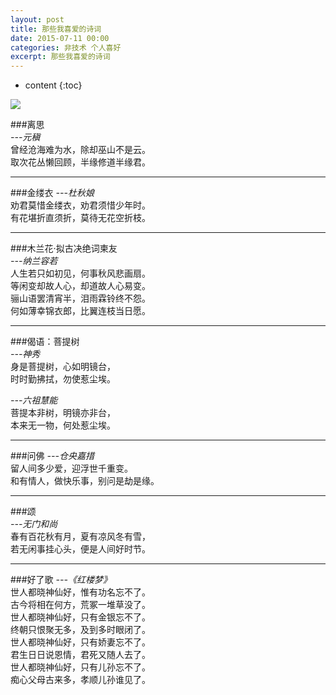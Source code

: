 ```yaml
---
layout: post
title: 那些我喜爱的诗词
date: 2015-07-11 00:00
categories: 非技术 个人喜好
excerpt: 那些我喜爱的诗词
---
```


* content
{:toc}

![](https://github.com/HarmonyHu/harmonyhu.github.io/raw/master/_posts/images/poem.jpg)  

###离思  
*---元稹*  
曾经沧海难为水，除却巫山不是云。  
取次花丛懒回顾，半缘修道半缘君。

----------

###金缕衣
*---杜秋娘*  
劝君莫惜金缕衣，劝君须惜少年时。  
有花堪折直须折，莫待无花空折枝。

----------

###木兰花·拟古决绝词柬友  
*---纳兰容若*  
人生若只如初见，何事秋风悲画扇。  
等闲变却故人心，却道故人心易变。  
骊山语罢清宵半，泪雨霖铃终不怨。  
何如薄幸锦衣郎，比翼连枝当日愿。

----------

###偈语：菩提树  
*---神秀*  
身是菩提树，心如明镜台，  
时时勤拂拭，勿使惹尘埃。  

*---六祖慧能*  
菩提本非树，明镜亦非台，  
本来无一物，何处惹尘埃。  

----------

###问佛
*---仓央嘉措*  
留人间多少爱，迎浮世千重变。  
和有情人，做快乐事，别问是劫是缘。  

----------

###颂  
*---无门和尚*  
春有百花秋有月，夏有凉风冬有雪，  
若无闲事挂心头，便是人间好时节。  

----------

###好了歌
*---《红楼梦》*  
世人都晓神仙好，惟有功名忘不了。  
古今将相在何方，荒冢一堆草没了。  
世人都晓神仙好，只有金银忘不了。  
终朝只恨聚无多，及到多时眼闭了。  
世人都晓神仙好，只有娇妻忘不了。  
君生日日说恩情，君死又随人去了。  
世人都晓神仙好，只有儿孙忘不了。  
痴心父母古来多，孝顺儿孙谁见了。  